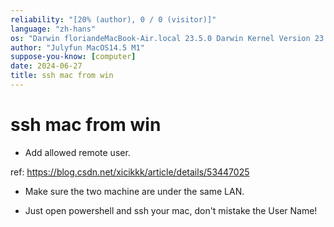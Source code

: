 ```yaml
---
reliability: "[20% (author), 0 / 0 (visitor)]"
language: "zh-hans"
os: "Darwin floriandeMacBook-Air.local 23.5.0 Darwin Kernel Version 23.5.0: Wed May  1 20:16:51 PDT 2024; root:xnu-10063.121.3~5/RELEASE_ARM64_T8103 arm64"
author: "Julyfun MacOS14.5 M1"
suppose-you-know: [computer]
date: 2024-06-27
title: ssh mac from win
---
```


# ssh mac from win

- Add allowed remote user.

ref: https://blog.csdn.net/xicikkk/article/details/53447025

- Make sure the two machine are under the same LAN. 

- Just open powershell and ssh your mac, don't mistake the User Name!

